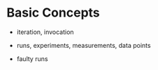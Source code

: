 # Basic Concepts

- iteration, invocation

- runs, experiments, measurements, data points

- faulty runs

